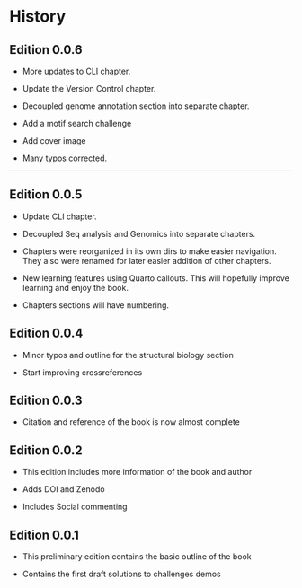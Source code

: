 # History

## Edition 0.0.6

- More updates to CLI chapter.

- Update the Version Control chapter.
  
- Decoupled genome annotation section into separate chapter.

- Add a motif search challenge

- Add cover image

- Many typos corrected.
****
## Edition 0.0.5

- Update CLI chapter.

- Decoupled Seq analysis and Genomics into separate chapters.

- Chapters were reorganized in its own dirs to make easier navigation. They also were renamed for later easier addition of other chapters.

- New learning features using Quarto callouts. This will hopefully improve learning and enjoy the book.

- Chapters sections will have numbering.
  
## Edition 0.0.4

- Minor typos and outline for the structural biology section

- Start improving crossreferences

## Edition 0.0.3

- Citation and reference of the book is now almost complete

## Edition 0.0.2

- This edition includes more information of the book and author

- Adds DOI and Zenodo

- Includes Social commenting

## Edition 0.0.1

- This preliminary edition contains the basic outline of the book

- Contains the first draft solutions to challenges demos
